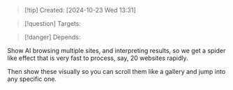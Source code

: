 
>[!tip] Created: [2024-10-23 Wed 13:31]

>[!question] Targets: 

>[!danger] Depends: 

Show AI browsing multiple sites, and interpreting results, so we get a spider like effect that is very fast to process, say, 20 websites rapidly.

Then show these visually so you can scroll them like a gallery and jump into any specific one.